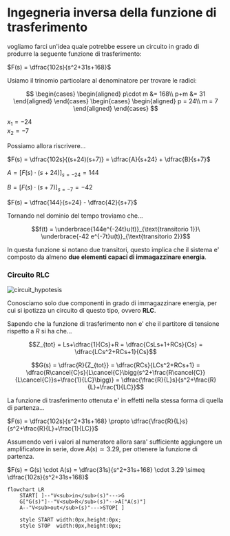 # Ingegneria inversa della funzione di trasferimento  

vogliamo farci un'idea quale potrebbe essere un circuito in grado di produrre la seguente funzione di trasferimento:  

$F(s) = \dfrac{102s}{s^2+31s+168}$  

Usiamo il trinomio particolare al denominatore per trovare le radici:   

$$
\begin{cases}
  \begin{aligned}
    p\cdot m &= 168\\
    p+m &= 31
  \end{aligned}
\end{cases}
\begin{cases}
  \begin{aligned}
    p = 24\\
    m = 7
  \end{aligned}
\end{cases}
$$

$x_1 = -24$  
$x_2 = -7$  

Possiamo allora riscrivere...  

$F(s) = \dfrac{102s}{(s+24)(s+7)} = \dfrac{A}{s+24} + \dfrac{B}{s+7}$  

$A = \bigg[F(s)\cdot (s+24)\bigg]_{s=-24} = 144$  

$B = \bigg[F(s)\cdot (s+7)\bigg]_{s=-7} = -42$  

$F(s) = \dfrac{144}{s+24} - \dfrac{42}{s+7}$  

Tornando nel dominio del tempo troviamo che...  

```math
f(t) = \underbrace{144e^{-24t}u(t)}_{\text{transitorio 1}}\ \underbrace{-42 e^{-7t}u(t)}_{\text{transitorio 2}}
```

In questa funzione si notano due transitori, questo implica che il sistema e' composto da almeno **due elementi capaci di immagazzinare energia**.  

### Circuito RLC  

![circuit_hypotesis](https://github.com/user-attachments/assets/a8d632d9-0eae-4ad3-b810-6b256aee1f9e)  

Conosciamo solo due componenti in grado di immagazzinare energia, per cui si ipotizza un circuito di questo tipo, ovvero **RLC**.  

Sapendo che la funzione di trasferimento non e' che il partitore di tensione rispetto a $R$ 
si ha che...  

```math
Z_{tot} = Ls+\dfrac{1}{Cs}+R = \dfrac{CsLs+1+RCs}{Cs} = \dfrac{LCs^2+RCs+1}{Cs}
```

```math
G(s) = \dfrac{R}{Z_{tot}} = \dfrac{RCs}{LCs^2+RCs+1} = \dfrac{R\cancel{C}s}{L\cancel{C}\bigg(s^2+\frac{R\cancel{C}}{L\cancel{C}}s+\frac{1}{LC}\bigg)} = \dfrac{\frac{R}{L}s}{s^2+\frac{R}{L}+\frac{1}{LC}}
```

La funzione di trasferimento ottenuta e' in effetti nella stessa forma di quella di partenza...  

$F(s) = \dfrac{102s}{s^2+31s+168} \propto \dfrac{\frac{R}{L}s}{s^2+\frac{R}{L}+\frac{1}{LC}}$  

Assumendo veri i valori al numeratore allora sara' sufficiente aggiungere un amplificatore in serie, dove $A(s) \simeq 3.29$, per ottenere la funzione di partenza.  

$F(s) = G(s) \cdot A(s) = \dfrac{31s}{s^2+31s+168} \cdot 3.29 \simeq \dfrac{102s}{s^2+31s+168}$  


```mermaid
flowchart LR
    START[ ]--"V<sub>in</sub>(s)"--->G
    G["G(s)"]--"V<sub>R</sub>(s)"-->A["A(s)"]
    A--"V<sub>out</sub>(s)"--->STOP[ ]

    style START width:0px,height:0px;
    style STOP  width:0px,height:0px;
```